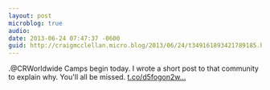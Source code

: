 ```yaml
---
layout: post
microblog: true
audio: 
date: 2013-06-24 07:47:37 -0600
guid: http://craigmcclellan.micro.blog/2013/06/24/t349161893421789185.html
---
```

.@CRWorldwide Camps begin today. I wrote a short post to that community to explain why. You'll all be missed. [t.co/d5fogon2w...](http://t.co/d5fogon2w9)
